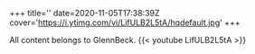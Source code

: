+++
title=''
date=2020-11-05T17:38:39Z
cover='https://i.ytimg.com/vi/LifULB2L5tA/hqdefault.jpg'
+++

All content belongs to GlennBeck.
{{< youtube LifULB2L5tA >}}
